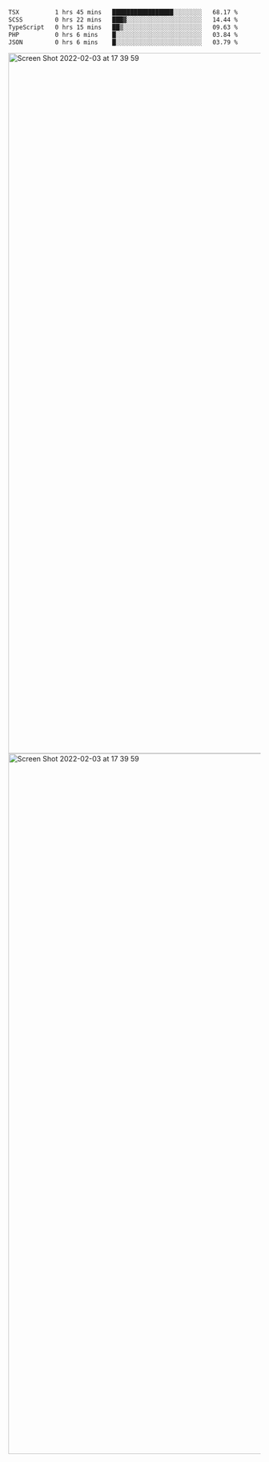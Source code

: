 <!--START_SECTION:waka-->

```txt
TSX          1 hrs 45 mins   █████████████████░░░░░░░░   68.17 %
SCSS         0 hrs 22 mins   ███▓░░░░░░░░░░░░░░░░░░░░░   14.44 %
TypeScript   0 hrs 15 mins   ██▒░░░░░░░░░░░░░░░░░░░░░░   09.63 %
PHP          0 hrs 6 mins    █░░░░░░░░░░░░░░░░░░░░░░░░   03.84 %
JSON         0 hrs 6 mins    █░░░░░░░░░░░░░░░░░░░░░░░░   03.79 %
```

<!--END_SECTION:waka-->

<img width="1400" alt="Screen Shot 2022-02-03 at 17 39 59" src="https://user-images.githubusercontent.com/45716542/152387304-f2b60485-53a6-4f4b-a818-5cefb1b0c0ae.png">
<img width="1400" alt="Screen Shot 2022-02-03 at 17 39 59" src="https://user-images.githubusercontent.com/45716542/152387273-ea5cdf21-2a45-44da-8bef-00c1763b1d42.png">
